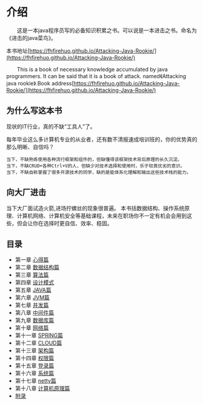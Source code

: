 # 介绍

　　这是一本java程序员写的必备知识积累之书。可以说是一本进击之书。命名为《进击的java菜鸟》。

本书地址[https://fhfirehuo.github.io/Attacking-Java-Rookie/](https://fhfirehuo.github.io/Attacking-Java-Rookie/)


&emsp;&emsp;This is a book of necessary knowledge accumulated by java programmers. It can be said that it is a book of attack. named《Attacking java rookie》.Book address[https://fhfirehuo.github.io/Attacking-Java-Rookie/](https://fhfirehuo.github.io/Attacking-Java-Rookie/)

## 为什么写这本书

现状的IT行业，真的不缺“工具人”了。

每年毕业这么多计算机专业的从业者，还有数不清报速成培训班的，你的优势真的那么明晰、自信吗？

    当下，不缺熟练使用各种流行框架和组件的，但缺懂得该框架技术背后原理的长久沉淀。
    当下，不缺CRUD+各种Ctrl+V的人，但缺少对技术选择和使用时，乐于较真优劣的意识。
    当下，不缺自称掌握了很多开源技术的同学，缺的是能体系化理解和输出这些技术栈的能力。

## 向大厂进击

当下大厂面试造火箭,进场拧螺丝的现象很普遍。 
本书括数据结构、操作系统原理、计算机网络、计算机安全等基础课程，未来在职场你不一定有机会会用到这些，但会让你在选择时更自信、效率、稳固。


## 目录

* 第一章   [心得篇](Chapter01/experience.md)
* 第二章   [数据结构篇](Chapter02/DataStructure.md)
* 第三章   [算法篇](Chapter03/algorithm.md)
* 第四章   [设计模式](Chapter04/designPatterns.md)
* 第五章   [JAVA篇](Chapter05/java.md)
* 第六章   [JVM篇](Chapter06/jvm.md)
* 第七章   [并发篇](Chapter07/concurrent.md)
* 第八章   [中间件篇](Chapter08/plugin.md)
* 第九章   [数据库篇](Chapter09/db.md)
* 第十章   [网络篇](Chapter10/net.md)
* 第十一章 [SPRING篇](Chapter11/spring.md)
* 第十二章 [CLOUD篇](Chapter12/cloud.md)
* 第十三章 [架构篇](Chapter13/architecture.md)
* 第十四章 [权限篇](Chapter14/permission.md) 
* 第十五章 [登录篇](Chapter15/longin.md)
* 第十六章 [系统篇](Chapter16/system.md)
* 第十七章 [netty篇](Chapter17/netty.md)
* 第十八章 [计算机原理篇](Chapter18/computer.md)
* [附录](Chapter20/appendix.md)


